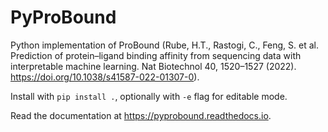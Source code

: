 # PyProBound

Python implementation of ProBound (Rube, H.T., Rastogi, C., Feng, S. et al. Prediction of protein–ligand binding affinity from sequencing data with interpretable machine learning. Nat Biotechnol 40, 1520–1527 (2022). https://doi.org/10.1038/s41587-022-01307-0).

Install with `pip install .`, optionally with `-e` flag for editable mode.

Read the documentation at https://pyprobound.readthedocs.io.
